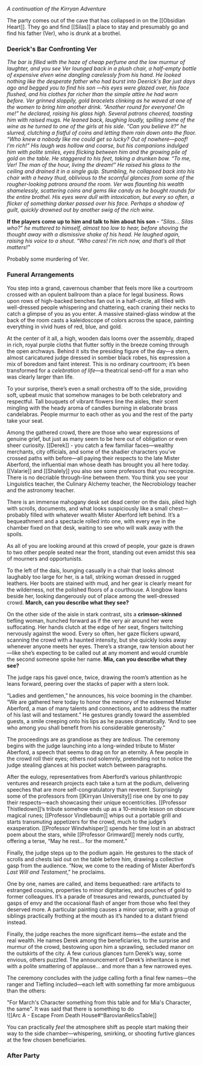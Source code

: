 *A continuation of the Kirryan Adventure*

The party comes out of the cave that has collapsed in on the [[Obsidian Heart]]. They go and find [[Silas]] a place to stay and presumably go and find his father (Ver), who is drunk at a brothel. 

### Deerick's Bar Confronting Ver

*The bar is filled with the haze of cheap perfume and the low murmur of laughter, and you see Ver lounged back in a plush chair, a half-empty bottle of expensive elven wine dangling carelessly from his hand. He looked nothing like the desperate father who had burst into Deerick's Bar just days ago and begged you to find his son —his eyes were glazed over, his face flushed, and his clothes far richer than the simple attire he had worn before.*
*Ver grinned sloppily, gold bracelets clinking as he waved at one of the women to bring him another drink. “Another round for everyone! On me!” he declared, raising his glass high. Several patrons cheered, toasting him with raised mugs. He leaned back, laughing loudly, spilling some of the wine as he turned to one of the girls at his side.*
*“Can you believe it?” he slurred, clutching a fistful of coins and letting them rain down onto the floor. “Who knew a nobody like me could get so lucky? Out of nowhere—poof! I’m rich!” His laugh was hollow and coarse, but his companions indulged him with polite smiles, eyes flicking between him and the growing pile of gold on the table.*
*He staggered to his feet, taking a drunken bow. “To me, Ver! The man of the hour, living the dream!” He raised his glass to the ceiling and drained it in a single gulp. Stumbling, he collapsed back into his chair with a heavy thud, oblivious to the scornful glances from some of the rougher-looking patrons around the room.*
*Ver was flaunting his wealth shamelessly, scattering coins and gems like candy as he bought rounds for the entire brothel. His eyes were dull with intoxication, but every so often, a flicker of something darker passed over his face. Perhaps a shadow of guilt, quickly drowned out by another swig of the rich wine.*

**If the players come up to him and talk to him about his son -** 
*“Silas... Silas who?” he muttered to himself, almost too low to hear, before shoving the thought away with a dismissive shake of his head. He laughed again, raising his voice to a shout. “Who cares! I’m rich now, and that’s all that matters!”*

Probably some murdering of Ver. 

### Funeral Arrangements

You step into a grand, cavernous chamber that feels more like a courtroom crossed with an opulent ballroom than a place for legal business. Rows upon rows of high-backed benches fan out in a half-circle, all filled with well-dressed people whispering and chattering, each craning their necks to catch a glimpse of you as you enter. A massive stained-glass window at the back of the room casts a kaleidoscope of colors across the space, painting everything in vivid hues of red, blue, and gold.

At the center of it all, a high, wooden dais looms over the assembly, draped in rich, royal purple cloths that flutter softly in the breeze coming through the open archways. Behind it sits the presiding figure of the day—a stern, almost caricatured judge dressed in somber black robes, his expression a mix of boredom and faint interest. This is no ordinary courtroom; it’s been transformed for a _celebration of life_—a theatrical send-off for a man who was clearly larger than life.

To your surprise, there’s even a small orchestra off to the side, providing soft, upbeat music that somehow manages to be both celebratory and respectful. Tall bouquets of vibrant flowers line the aisles, their scent mingling with the heady aroma of candles burning in elaborate brass candelabras. People murmur to each other as you and the rest of the party take your seat.

Among the gathered crowd, there are those who wear expressions of genuine grief, but just as many seem to be here out of obligation or even sheer curiosity. [[Derek]] - you catch a few familiar faces—wealthy merchants, city officials, and some of the shadier characters you’ve crossed paths with before—all paying their respects to the late Mister Aberford, the influential man whose death has brought you all here today. [[Valarie]] and [[Shalely]] you also see some professors that you recognize. There is no decriable through-line between them. You think you see your Linguistics teacher, the Culinary Alchemy teacher, the Necrobiology teacher and the astronomy teacher. 

There is an immense mahogany desk set dead center on the dais, piled high with scrolls, documents, and what looks suspiciously like a small chest—probably filled with whatever wealth Mister Aberford left behind. It’s a bequeathment and a spectacle rolled into one, with every eye in the chamber fixed on that desk, waiting to see who will walk away with the spoils.

As all of you are looking around at this crowd of people, your gaze is drawn to two other people seated near the front, standing out even amidst this sea of mourners and opportunists.

To the left of the dais, lounging casually in a chair that looks almost laughably too large for her, is a tall, striking woman dressed in rugged leathers. Her boots are stained with mud, and her gear is clearly meant for the wilderness, not the polished floors of a courthouse. A longbow leans beside her, looking dangerously out of place among the well-dressed crowd. **March, can you describe what they see?**

On the other side of the aisle in stark contrast, sits a **crimson-skinned** tiefling woman, hunched forward as if the very air around her were suffocating. Her hands clutch at the edge of her seat, fingers twitching nervously against the wood. Every so often, her gaze flickers upward, scanning the crowd with a haunted intensity, but she quickly looks away whenever anyone meets her eyes. There’s a strange, raw tension about her—like she’s expecting to be called out at any moment and would crumble the second someone spoke her name. **Mia, can you describe what they see?**

The judge raps his gavel once, twice, drawing the room’s attention as he leans forward, peering over the stacks of paper with a stern look.

“Ladies and gentlemen,” he announces, his voice booming in the chamber. “We are gathered here today to honor the memory of the esteemed Mister Aberford, a man of many talents and connections, and to address the matter of his last will and testament.” He gestures grandly toward the assembled guests, a smile creeping onto his lips as he pauses dramatically. “And to see who among you shall benefit from his considerable generosity.”

The proceedings are as grandiose as they are _tedious_. The ceremony begins with the judge launching into a long-winded tribute to Mister Aberford, a speech that seems to drag on for an eternity. A few people in the crowd roll their eyes; others nod solemnly, pretending not to notice the judge stealing glances at his pocket watch between paragraphs.

After the eulogy, representatives from Aberford’s various philanthropic ventures and research projects each take a turn at the podium, delivering speeches that are more self-congratulatory than reverent. Surprisingly some of the professors from [[Kirryan University]] rise one by one to pay their respects—each showcasing their unique eccentricities. [[Professor Thistledown]]’s tribute somehow ends up as a 10-minute lesson on obscure magical runes; [[Professor Vindlebaum]] whips out a portable grill and starts transmuting appetizers for the crowd, much to the judge’s exasperation. [[Professor Windwhisper]] spends her time lost in an abstract poem about the stars, while [[Professor Grimward]] merely nods curtly, offering a terse, “May he rest… for the moment.”

Finally, the judge steps up to the podium again. He gestures to the stack of scrolls and chests laid out on the table before him, drawing a collective gasp from the audience. “Now, we come to the reading of Mister Aberford’s _Last Will and Testament_,” he proclaims. 

One by one, names are called, and items bequeathed: rare artifacts to estranged cousins, properties to minor dignitaries, and pouches of gold to former colleagues. It’s a parade of treasures and rewards, punctuated by gasps of envy and the occasional flash of anger from those who feel they deserved more. A particular painting causes a minor uproar, with a group of siblings practically frothing at the mouth as it’s handed to a distant friend instead.

Finally, the judge reaches the more significant items—the estate and the real wealth. He names Derek among the beneficiaries, to the surprise and murmur of the crowd, bestowing upon him a sprawling, secluded manor on the outskirts of the city. A few curious glances turn Derek’s way, some envious, others puzzled. The announcement of Derek’s inheritance is met with a polite smattering of applause… and more than a few narrowed eyes.

The ceremony concludes with the judge calling forth a final few names—the ranger and Tiefling included—each left with something far more ambiguous than the others: 

"For March's Character something from this table and for Mia's Character, the same". It was said that there is something to do  
![[Arc A - Escape From Death House#^BarovianRelicsTable]]

You can practically _feel_ the atmosphere shift as people start making their way to the side chamber—whispering, smirking, or shooting furtive glances at the few chosen beneficiaries. 

### After Party
